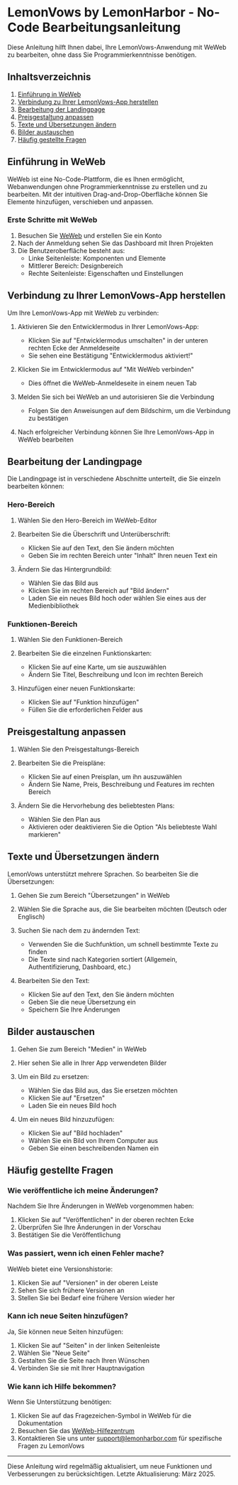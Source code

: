 # LemonVows by LemonHarbor - No-Code Bearbeitungsanleitung

Diese Anleitung hilft Ihnen dabei, Ihre LemonVows-Anwendung mit WeWeb zu bearbeiten, ohne dass Sie Programmierkenntnisse benötigen.

## Inhaltsverzeichnis

1. [Einführung in WeWeb](#einführung-in-weweb)
2. [Verbindung zu Ihrer LemonVows-App herstellen](#verbindung-zu-ihrer-lemonvows-app-herstellen)
3. [Bearbeitung der Landingpage](#bearbeitung-der-landingpage)
4. [Preisgestaltung anpassen](#preisgestaltung-anpassen)
5. [Texte und Übersetzungen ändern](#texte-und-übersetzungen-ändern)
6. [Bilder austauschen](#bilder-austauschen)
7. [Häufig gestellte Fragen](#häufig-gestellte-fragen)

## Einführung in WeWeb

WeWeb ist eine No-Code-Plattform, die es Ihnen ermöglicht, Webanwendungen ohne Programmierkenntnisse zu erstellen und zu bearbeiten. Mit der intuitiven Drag-and-Drop-Oberfläche können Sie Elemente hinzufügen, verschieben und anpassen.

### Erste Schritte mit WeWeb

1. Besuchen Sie [WeWeb](https://www.weweb.io) und erstellen Sie ein Konto
2. Nach der Anmeldung sehen Sie das Dashboard mit Ihren Projekten
3. Die Benutzeroberfläche besteht aus:
   - Linke Seitenleiste: Komponenten und Elemente
   - Mittlerer Bereich: Designbereich
   - Rechte Seitenleiste: Eigenschaften und Einstellungen

## Verbindung zu Ihrer LemonVows-App herstellen

Um Ihre LemonVows-App mit WeWeb zu verbinden:

1. Aktivieren Sie den Entwicklermodus in Ihrer LemonVows-App:
   - Klicken Sie auf "Entwicklermodus umschalten" in der unteren rechten Ecke der Anmeldeseite
   - Sie sehen eine Bestätigung "Entwicklermodus aktiviert!"

2. Klicken Sie im Entwicklermodus auf "Mit WeWeb verbinden"
   - Dies öffnet die WeWeb-Anmeldeseite in einem neuen Tab

3. Melden Sie sich bei WeWeb an und autorisieren Sie die Verbindung
   - Folgen Sie den Anweisungen auf dem Bildschirm, um die Verbindung zu bestätigen

4. Nach erfolgreicher Verbindung können Sie Ihre LemonVows-App in WeWeb bearbeiten

## Bearbeitung der Landingpage

Die Landingpage ist in verschiedene Abschnitte unterteilt, die Sie einzeln bearbeiten können:

### Hero-Bereich

1. Wählen Sie den Hero-Bereich im WeWeb-Editor
2. Bearbeiten Sie die Überschrift und Unterüberschrift:
   - Klicken Sie auf den Text, den Sie ändern möchten
   - Geben Sie im rechten Bereich unter "Inhalt" Ihren neuen Text ein

3. Ändern Sie das Hintergrundbild:
   - Wählen Sie das Bild aus
   - Klicken Sie im rechten Bereich auf "Bild ändern"
   - Laden Sie ein neues Bild hoch oder wählen Sie eines aus der Medienbibliothek

### Funktionen-Bereich

1. Wählen Sie den Funktionen-Bereich
2. Bearbeiten Sie die einzelnen Funktionskarten:
   - Klicken Sie auf eine Karte, um sie auszuwählen
   - Ändern Sie Titel, Beschreibung und Icon im rechten Bereich

3. Hinzufügen einer neuen Funktionskarte:
   - Klicken Sie auf "Funktion hinzufügen"
   - Füllen Sie die erforderlichen Felder aus

## Preisgestaltung anpassen

1. Wählen Sie den Preisgestaltungs-Bereich
2. Bearbeiten Sie die Preispläne:
   - Klicken Sie auf einen Preisplan, um ihn auszuwählen
   - Ändern Sie Name, Preis, Beschreibung und Features im rechten Bereich

3. Ändern Sie die Hervorhebung des beliebtesten Plans:
   - Wählen Sie den Plan aus
   - Aktivieren oder deaktivieren Sie die Option "Als beliebteste Wahl markieren"

## Texte und Übersetzungen ändern

LemonVows unterstützt mehrere Sprachen. So bearbeiten Sie die Übersetzungen:

1. Gehen Sie zum Bereich "Übersetzungen" in WeWeb
2. Wählen Sie die Sprache aus, die Sie bearbeiten möchten (Deutsch oder Englisch)
3. Suchen Sie nach dem zu ändernden Text:
   - Verwenden Sie die Suchfunktion, um schnell bestimmte Texte zu finden
   - Die Texte sind nach Kategorien sortiert (Allgemein, Authentifizierung, Dashboard, etc.)

4. Bearbeiten Sie den Text:
   - Klicken Sie auf den Text, den Sie ändern möchten
   - Geben Sie die neue Übersetzung ein
   - Speichern Sie Ihre Änderungen

## Bilder austauschen

1. Gehen Sie zum Bereich "Medien" in WeWeb
2. Hier sehen Sie alle in Ihrer App verwendeten Bilder
3. Um ein Bild zu ersetzen:
   - Wählen Sie das Bild aus, das Sie ersetzen möchten
   - Klicken Sie auf "Ersetzen"
   - Laden Sie ein neues Bild hoch

4. Um ein neues Bild hinzuzufügen:
   - Klicken Sie auf "Bild hochladen"
   - Wählen Sie ein Bild von Ihrem Computer aus
   - Geben Sie einen beschreibenden Namen ein

## Häufig gestellte Fragen

### Wie veröffentliche ich meine Änderungen?

Nachdem Sie Ihre Änderungen in WeWeb vorgenommen haben:

1. Klicken Sie auf "Veröffentlichen" in der oberen rechten Ecke
2. Überprüfen Sie Ihre Änderungen in der Vorschau
3. Bestätigen Sie die Veröffentlichung

### Was passiert, wenn ich einen Fehler mache?

WeWeb bietet eine Versionshistorie:

1. Klicken Sie auf "Versionen" in der oberen Leiste
2. Sehen Sie sich frühere Versionen an
3. Stellen Sie bei Bedarf eine frühere Version wieder her

### Kann ich neue Seiten hinzufügen?

Ja, Sie können neue Seiten hinzufügen:

1. Klicken Sie auf "Seiten" in der linken Seitenleiste
2. Wählen Sie "Neue Seite"
3. Gestalten Sie die Seite nach Ihren Wünschen
4. Verbinden Sie sie mit Ihrer Hauptnavigation

### Wie kann ich Hilfe bekommen?

Wenn Sie Unterstützung benötigen:

1. Klicken Sie auf das Fragezeichen-Symbol in WeWeb für die Dokumentation
2. Besuchen Sie das [WeWeb-Hilfezentrum](https://help.weweb.io)
3. Kontaktieren Sie uns unter support@lemonharbor.com für spezifische Fragen zu LemonVows

---

Diese Anleitung wird regelmäßig aktualisiert, um neue Funktionen und Verbesserungen zu berücksichtigen. Letzte Aktualisierung: März 2025.
